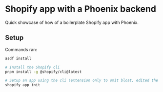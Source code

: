 # Shopify app with a Phoenix backend

Quick showcase of how of a boilerplate Shopify app with Phoenix.

## Setup

Commands ran:

```sh
asdf install

# Install the Shopify cli
pnpm install -g @shopify/cli@latest

# Setup an app using the cli (extension only to omit bloat, edited the config shopify.app.toml)
shopify app init
```
